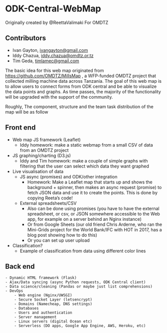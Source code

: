 # ODK-Central-WebMap 

Originally created by @ReettaValimaki For OMDTZ

## Contributors

- Ivan Gayton,  ivangayton@gmail.com
- Iddy Chazua, iddy.chazua@omdtz.or.tz
- Tim Geda, timlamec@gmail.com


The basic idea for this web map originated from https://github.com/OMDTZ/MillsMap
, a WFP-funded OMDTZ project that collected milling machine data across Tanzania.
The goal of this web map is to allow users to connect forms from ODK central and be able to visualize the data points and graphs. As time passes, the majority of the functionality will be upgraded with the support of the community. 

Roughly, The component, structure and the team task distribution of the map will be as follow

## Front end
- Web map JS framework (Leaflet)
    - Iddy homework: make a static webmap from a small CSV of data from an OMDTZ project 
- JS graphing/charting (D3.js)
    - Iddy and Tim homework: make a couple of simple graphs with filtering that the user can select which data they want graphed
- Live visualisation of data 
    - JS async (promises) and ODK/other integration
        - Homework: Make a Leaflet map that starts up and shows the background + spinner, then makes an async request (promise) to fetch JSON data and use it to create the points. This is done by copying Reeta’s code!
    - External spreadsheets/CSV
        - Also can be done using promises (you have to have the external spreadsheet, or csv, or JSON somewhere accessible to the Web app, for example on a server behind an Nginx instance)
        - Or from Google Sheets (our old friend Chris Arderne, who ran the Mini-Grids project for the World Bank/IFC with HOT in 2017, has a blog post showing how to do this)
        - Or you can set up user upload
- Classification?
    - Example of classification from data using different color lines
## Back end
    - Dynamic HTML framework (Flask)
    - Ajax/Data syncing (async Python requests, ODK Central client)
    - Data science/cleaning (Pandas or maybe just list comprehensions)
    - DevOps
        - Web engine (Nginx/UWSGI)
        - Secure Socket Layer (letsencrypt)
        - Domains (Namecheap, DNS settings)
        - Databases
        - Users and authentication
        - Server management
        - Linux servers (digital Ocean etc)
        - Serverless (DO apps, Google App Engine, AWS, Heroku, etc)

